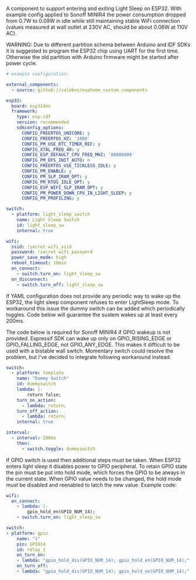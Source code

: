 A component to support entering and exiting Light Sleep on ESP32. With example config applied to Sonoff MINIR4 the power consumption dropped from 0.7W to 0.09W in idle while still maintaining stable WiFi connection (values measured at wall outlet at 230V AC, should be about 0.06W at 110V AC).

WARNING: Due to different partition schema between Arduino and IDF SDKs it is suggested to program the ESP32 chip using UART for the first time. Otherwise the old partition with Arduino firmware might be started after power cycle.

```yaml
# example configuration:

external_components:
  - source: github://calebns/esphome_custom_components

esp32:
  board: esp32dev
  framework:
    type: esp-idf
    version: recommended
    sdkconfig_options:
      CONFIG_FREERTOS_UNICORE: y
      CONFIG_FREERTOS_HZ: '1000'
      CONFIG_PM_USE_RTC_TIMER_REF: y
      CONFIG_XTAL_FREQ_40: y
      CONFIG_ESP_DEFAULT_CPU_FREQ_MHZ: '80000000'
      CONFIG_PM_DFS_INIT_AUTO: n
      CONFIG_FREERTOS_USE_TICKLESS_IDLE: y
      CONFIG_PM_ENABLE: y
      CONFIG_PM_SLP_IRAM_OPT: y
      CONFIG_PM_RTOS_IDLE_OPT: y
      CONFIG_ESP_WIFI_SLP_IRAM_OPT: y
      CONFIG_PM_POWER_DOWN_CPU_IN_LIGHT_SLEEP: y
      CONFIG_PM_PROFILING: y

switch:
  - platform: light_sleep_switch
    name: Light Sleep Switch
    id: light_sleep_sw
    internal: true

wifi:
  ssid: !secret wifi_ssid
  password: !secret wifi_password
  power_save_mode: high
  reboot_timeout: 10min
  on_connect:
    - switch.turn_on: light_sleep_sw
  on_disconnect:
    - switch.turn_off: light_sleep_sw
```

If YAML configuration does not provide any periodic way to wake up the ESP32, the light sleep component refuses to enter LightSleep mode. To workaround this issue the dummy switch can be added which periodically toggles. Code below will guarantee the sustem wakes up at least every 200ms. 

The code below is required for Sonoff MINIR4 if GPIO wakeup is not provided. Espressif SDK can wake up only on GPIO_RISING_EDGE or GPIO_FALLING_EDGE, not GPIO_ANY_EDGE. This makes it difficult to be used with a bistable wall switch. Momentary switch could resolve the problem, but I've decided to integrate following workaround instead.

```yaml
switch:
  - platform: template
    name: "Dummy Switch"
    id: dummyswitch
    lambda: |-
        return false;
    turn_on_action:
      - lambda: return;
    turn_off_action:
      - lambda: return;
    internal: true

interval:
  - interval: 200ms
    then:
      - switch.toggle: dummyswitch
```

If GPIO switch is used then additional steps must be taken. When ESP32 enters light sleep it disables power to GPIO peripheral. To retain GPIO state the pin must be put into hold mode, which forces the GPIO to be always in the current state. When GPIO value needs to be changed, the hold mode must be disabled and reenabled to latch the new value. Example code:

```yaml
wifi:
  on_connect:
    - lambda: |-
        gpio_hold_en(GPIO_NUM_14);
    - switch.turn_on: light_sleep_sw

switch:
- platform: gpio
    name: "1"
    pin: GPIO14
    id: relay_1
    on_turn_on:
    - lambda: "gpio_hold_dis(GPIO_NUM_14); gpio_hold_en(GPIO_NUM_14);"
    on_turn_off:
    - lambda: "gpio_hold_dis(GPIO_NUM_14); gpio_hold_en(GPIO_NUM_14);"
```

